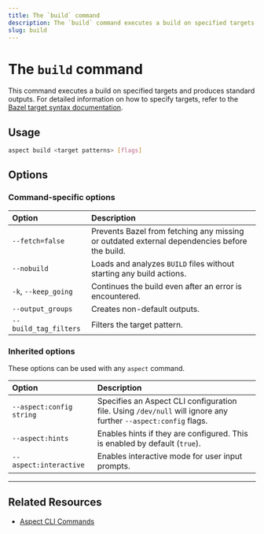 ```yaml
---
title: The `build` command
description: The `build` command executes a build on specified targets.
slug: build
---
```


# The `build` command

This command executes a build on specified targets and produces standard outputs. For detailed information on how to specify targets, refer to the [Bazel target syntax documentation](https://bazel.build/docs/command-line-reference#target-patterns).

## Usage

```bash
aspect build <target patterns> [flags]
```

## Options

### Command-specific options

| Option | Description |
| :--- | :--- |
| `--fetch=false` | Prevents Bazel from fetching any missing or outdated external dependencies before the build. |
| `--nobuild` | Loads and analyzes `BUILD` files without starting any build actions. |
| `-k`, `--keep_going` | Continues the build even after an error is encountered. |
| `--output_groups` | Creates non-default outputs. |
| `--build_tag_filters` | Filters the target pattern. |

### Inherited options

These options can be used with any `aspect` command.

| Option | Description |
| :--- | :--- |
| `--aspect:config string` | Specifies an Aspect CLI configuration file. Using `/dev/null` will ignore any further `--aspect:config` flags. |
| `--aspect:hints` | Enables hints if they are configured. This is enabled by default (`true`). |
| `--aspect:interactive` | Enables interactive mode for user input prompts. |

-----

## Related Resources

  * [Aspect CLI Commands](https://www.google.com/search?q=/reference/cli-commands)